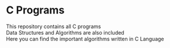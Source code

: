# C Programs
<p>
     This repository contains all C programs<br>
     Data Structures and Algorithms are also included<br>
     Here you can find the important algorithms written in C Language
</p>
